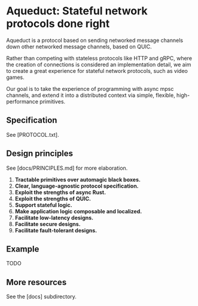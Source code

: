 
# Aqueduct: Stateful network protocols done right

Aqueduct is a protocol based on sending networked message channels down other
networked message channels, based on QUIC.

Rather than competing with stateless protocols like HTTP and gRPC, where the
creation of connections is considered an implementation detail, we aim to
create a great experience for stateful network protocols, such as video games.

Our goal is to take the experience of programming with async mpsc channels, and
extend it into a distributed context via simple, flexible, high-performance
primitives.

## Specification

See [PROTOCOL.txt].

## Design principles

See [docs/PRINCIPLES.md] for more elaboration.

1. **Tractable primitives over automagic black boxes.**
2. **Clear, language-agnostic protocol specification.**
3. **Exploit the strengths of async Rust.**
4. **Exploit the strengths of QUIC.**
5. **Support stateful logic.**
6. **Make application logic composable and localized.**
7. **Facilitate low-latency designs.**
8. **Facilitate secure designs.**
9. **Facilitate fault-tolerant designs.**

## Example

TODO

## More resources

See the [docs] subdirectory.
